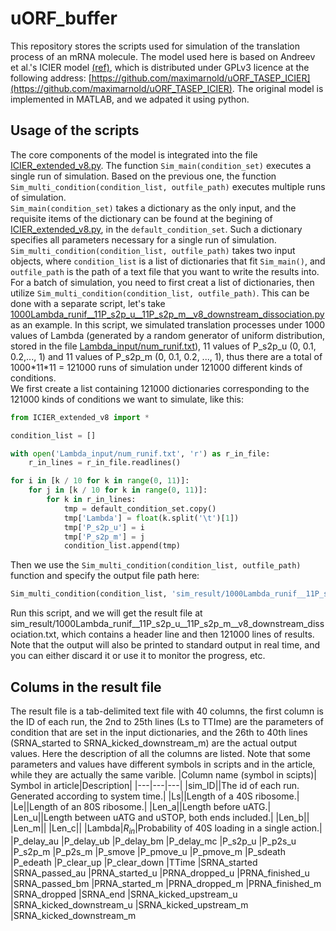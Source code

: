 # uORF_buffer

This repository stores the scripts used for simulation of the translation process of an mRNA molecule. The model used here is based on Andreev et al.'s ICIER model [(ref)](https://elifesciences.org/articles/32563), which is distributed under GPLv3 licence at the following address: [https://github.com/maximarnold/uORF_TASEP_ICIER](https://github.com/maximarnold/uORF_TASEP_ICIER). The original model is implemented in MATLAB, and we adpated it using python.


## Usage of the scripts
The core components of the model is integrated into the file [ICIER_extended_v8.py](https://github.com/lujlab/uORF_buffer/blob/main/ICIER_extended_v8.py). The function `Sim_main(condition_set)` executes a single run of simulation. Based on the previous one, the function `Sim_multi_condition(condition_list, outfile_path)` executes multiple runs of simulation.<br/>
`Sim_main(condition_set)` takes a dictionary as the only input, and the requisite items of the dictionary can be found at the begining of [ICIER_extended_v8.py](https://github.com/lujlab/uORF_buffer/blob/main/ICIER_extended_v8.py), in the `default_condition_set`. Such a dictionary specifies all parameters necessary for a single run of simulation.<br/>
`Sim_multi_condition(condition_list, outfile_path)` takes two input objects, where `condition_list` is a list of dictionaries that fit `Sim_main()`, and `outfile_path` is the path of a text file that you want to write the results into.<br/>
For a batch of simulation, you need to first creat a list of dictionaries, then utilize `Sim_multi_condition(condition_list, outfile_path)`. This can be done with a separate script, let's take [1000Lambda_runif__11P_s2p_u__11P_s2p_m__v8_downstream_dissociation.py](https://github.com/lujlab/uORF_buffer/blob/main/1000Lambda_runif__11P_s2p_u__11P_s2p_m__v8_downstream_dissociation.py) as an example. In this script, we simulated translation processes under 1000 values of Lambda (generated by a random generator of uniform distribution, stored in the file [Lambda_input/num_runif.txt](https://github.com/lujlab/uORF_buffer/blob/main/Lambda_input/num_runif.txt)), 11 values of P_s2p_u (0, 0.1, 0.2,..., 1) and 11 values of P_s2p_m (0, 0.1, 0.2, ..., 1), thus there are a total of 1000\*11\*11 = 121000 runs of simulation under 121000 different kinds of conditions.<br/>
We first create a list containing 121000 dictionaries corresponding to the 121000 kinds of conditions we want to simulate, like this:
```python
from ICIER_extended_v8 import *

condition_list = []

with open('Lambda_input/num_runif.txt', 'r') as r_in_file:
    r_in_lines = r_in_file.readlines()

for i in [k / 10 for k in range(0, 11)]:
    for j in [k / 10 for k in range(0, 11)]:
        for k in r_in_lines:
            tmp = default_condition_set.copy()
            tmp['Lambda'] = float(k.split('\t')[1])
            tmp['P_s2p_u'] = i
            tmp['P_s2p_m'] = j
            condition_list.append(tmp)
```
Then we use the `Sim_multi_condition(condition_list, outfile_path)` function and specify the output file path here:
```python
Sim_multi_condition(condition_list, 'sim_result/1000Lambda_runif__11P_s2p_u__11P_s2p_m__v8_downstream_dissociation.txt')
```
Run this script, and we will get the result file at sim_result/1000Lambda_runif__11P_s2p_u__11P_s2p_m__v8_downstream_dissociation.txt, which contains a header line and then 121000 lines of results. Note that the output will also be printed to standard output in real time, and you can either discard it or use it to monitor the progress, etc.

## Colums in the result file
The result file is a tab-delimited text file with 40 columns, the first column is the ID of each run, the 2nd to 25th lines (Ls to TTIme) are the parameters of condition that are set in the input dictionaries, and the 26th to 40th lines (SRNA_started to SRNA_kicked_downstream_m) are the actual output values. Here the description of all the columns are listed. Note that some parameters and values have different symbols in scripts and in the article, while they are actually the same varible.
|Column name (symbol in scipts)| Symbol in article|Description|
|---|---|---|
|sim_ID||The id of each run. Generated according to system time.|
|Ls||Length of a 40S ribosome.|
|Le||Length of an 80S ribosome.|
|Len_a||Length before uATG.|
|Len_u||Length between uATG and uSTOP, both ends included.|
|Len_b||
|Len_m||
|Len_c||
|Lambda|*R<sub>in</sub>*|Probability of 40S loading in a single action.|
|P_delay_au
|P_delay_ub
|P_delay_bm
|P_delay_mc
|P_s2p_u
|P_p2s_u
|P_s2p_m
|P_p2s_m
|P_smove
|P_pmove_u
|P_pmove_m
|P_sdeath
|P_edeath
|P_clear_up
|P_clear_down
|TTime
|SRNA_started
|SRNA_passed_au
|PRNA_started_u
|PRNA_dropped_u
|PRNA_finished_u
|SRNA_passed_bm
|PRNA_started_m
|PRNA_dropped_m
|PRNA_finished_m
|SRNA_dropped
|SRNA_end
|SRNA_kicked_upstream_u
|SRNA_kicked_downstream_u
|SRNA_kicked_upstream_m
|SRNA_kicked_downstream_m
